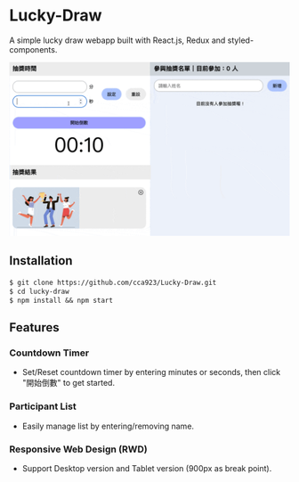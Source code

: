 # Lucky-Draw

A simple lucky draw webapp built with React.js, Redux and styled-components.

![project-demo](media/demo.gif)

## Installation

```shell
$ git clone https://github.com/cca923/Lucky-Draw.git
$ cd lucky-draw
$ npm install && npm start
```

## Features

### Countdown Timer

- Set/Reset countdown timer by entering minutes or seconds, then click "開始倒數" to get started.

### Participant List

- Easily manage list by entering/removing name.

### Responsive Web Design (RWD)

- Support Desktop version and Tablet version (900px as break point).

